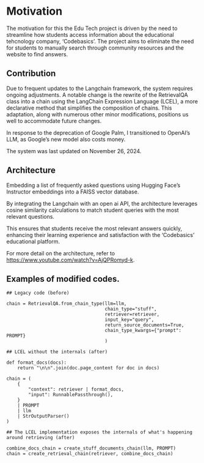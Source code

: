 # Motivation

The motivation for this the Edu Tech project is driven by the need to streamline how students access information about the educational tehcnology company, ‘Codebasics’. The project aims to eliminate the need for students to manually search through community resources and the website to find answers. 

## Contribution

Due to frequent updates to the Langchain framework, the system requires ongoing adjustments. A notable change is the rewrite of the RetrievalQA class into a chain using the LangChain Expression Language (LCEL), a more declarative method that simplifies the composition of chains.  This adaptation, along with numerous other minor modifications, positions us well to accommodate future changes. 

In response to the deprecation of Google Palm, I transitioned to OpenAI’s LLM, as Google’s new model also costs money.

The system was last updated on November 26, 2024.

## Architecture

Embedding a list of frequently asked questions using Hugging Face’s Instructor embeddings into a FAISS vector database. 

By integrating the Langchain with an open ai API, the architecture leverages cosine similarity calculations to match student queries with the most relevant questions. 

This ensures that students receive the most relevant answers quickly, enhancing their learning experience and satisfaction with the ‘Codebasics’ educational platform.

For more detail on the architecture, refer to https://www.youtube.com/watch?v=AjQPRomyd-k.


## Examples of modified codes.
    ## Legacy code (before)
    
    chain = RetrievalQA.from_chain_type(llm=llm,
                                        chain_type="stuff",
                                        retriever=retriever,
                                        input_key="query",
                                        return_source_documents=True,
                                        chain_type_kwargs={"prompt": PROMPT}
                                        )

    ## LCEL without the internals (after)
    
    def format_docs(docs):
        return "\n\n".join(doc.page_content for doc in docs)

    chain = (
        {
            "context": retriever | format_docs,
            "input": RunnablePassthrough(),
        }
        | PROMPT
        | llm
        | StrOutputParser()
    )

    ## The LCEL implementation exposes the internals of what's happening around retrieving (after) 
    
    combine_docs_chain = create_stuff_documents_chain(llm, PROMPT)
    chain = create_retrieval_chain(retriever, combine_docs_chain)
